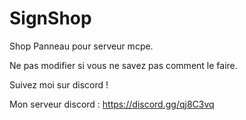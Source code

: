 # SignShop
Shop Panneau pour serveur mcpe.

Ne pas modifier si vous ne savez pas comment le faire.

Suivez moi sur discord !

Mon serveur discord : https://discord.gg/qj8C3vq

